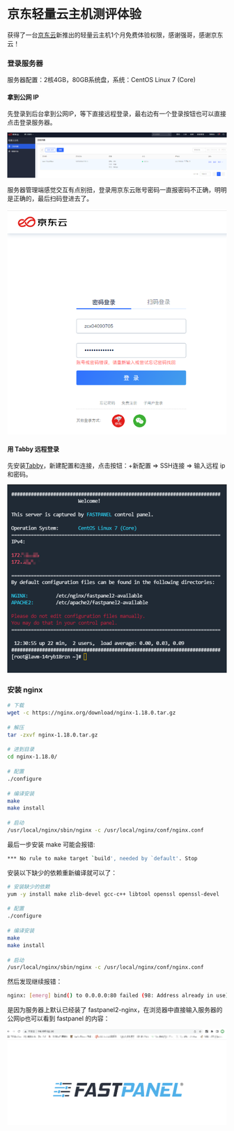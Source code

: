 # 京东轻量云主机测评体验

获得了一台[京东云](https://www.jdcloud.com/)新推出的轻量云主机1个月免费体验权限，感谢强哥，感谢京东云！

### 登录服务器

服务器配置：2核4GB，80GB系统盘，系统：CentOS Linux 7 (Core)

#### 拿到公网 IP
先登录到后台拿到公网IP，等下直接远程登录，最右边有一个登录按钮也可以直接点击登录服务器。

<img src="./1.png">

服务器管理端感觉交互有点别扭，登录用京东云账号密码一直报密码不正确，明明是正确的，最后扫码登进去了。

<img src="./2.png">

#### 用 Tabby 远程登录

先安装[Tabby](https://tabby.sh)，新建配置和连接，点击按钮：+新配置 => SSH连接 => 输入远程 ip 和密码。

<img src="./3.png">

### 安装 nginx

```bash
# 下载
wget -c https://nginx.org/download/nginx-1.18.0.tar.gz

# 解压
tar -zxvf nginx-1.18.0.tar.gz 

# 进到目录
cd nginx-1.18.0/

# 配置
./configure 

# 编译安装
make
make install

# 启动
/usr/local/nginx/sbin/nginx -c /usr/local/nginx/conf/nginx.conf
```

最后一步安装 make 可能会报错: 

```bash
*** No rule to make target `build', needed by `default'. Stop
```
安装以下缺少的依赖重新编译就可以了：

```bash
# 安装缺少的依赖
yum -y install make zlib-devel gcc-c++ libtool openssl openssl-devel

# 配置
./configure 

# 编译安装
make
make install

# 启动
/usr/local/nginx/sbin/nginx -c /usr/local/nginx/conf/nginx.conf
```

然后发现继续报错：

```bash
nginx: [emerg] bind() to 0.0.0.0:80 failed (98: Address already in use)
```

是因为服务器上默认已经装了 fastpanel2-nginx，在浏览器中直接输入服务器的公网ip也可以看到 fastpanel 的内容：

<img src="./4.png">



